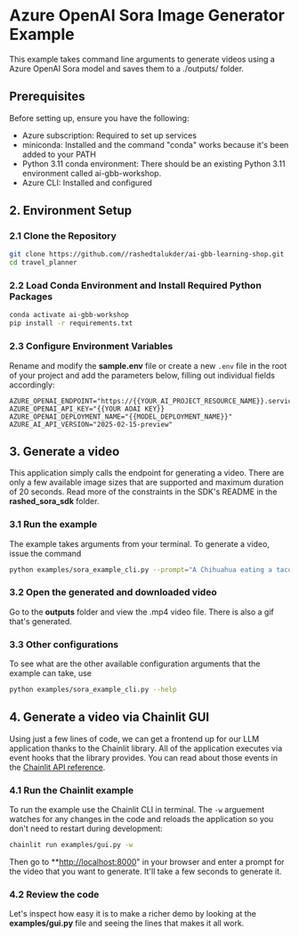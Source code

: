 # Azure OpenAI Sora Image Generator Example
This example takes command line arguments to generate videos using a Azure OpenAI Sora model and saves them to a ./outputs/ folder.

## Prerequisites
Before setting up, ensure you have the following:
* Azure subscription: Required to set up services
* miniconda: Installed and the command "conda" works because it's been added to your PATH
* Python 3.11 conda environment: There should be an existing Python 3.11 environment called ai-gbb-workshop.
* Azure CLI: Installed and configured


## 2. Environment Setup

### 2.1 Clone the Repository
```bash
git clone https://github.com//rashedtalukder/ai-gbb-learning-shop.git
cd travel_planner
```

### 2.2 Load Conda Environment and Install Required Python Packages
```bash
conda activate ai-gbb-workshop
pip install -r requirements.txt
```

### 2.3 Configure Environment Variables
Rename and modify the **sample.env** file or create a new `.env` file in the root of your project and add the parameters below, filling out individual fields accordingly:
```env
AZURE_OPENAI_ENDPOINT="https://{{YOUR_AI_PROJECT_RESOURCE_NAME}}.services.ai.azure.com"
AZURE_OPENAI_API_KEY="{{YOUR AOAI KEY}}
AZURE_OPENAI_DEPLOYMENT_NAME="{{MODEL_DEPLOYMENT_NAME}}"
AZURE_AI_API_VERSION="2025-02-15-preview"
```

## 3. Generate a video
This application simply calls the endpoint for generating a video. There are only a few available image sizes that are supported and maximum duration of 20 seconds. Read more of the constraints in the SDK's README in the **rashed_sora_sdk** folder.

### 3.1 Run the example
The example takes arguments from your terminal. To generate a video, issue the command
```bash
python examples/sora_example_cli.py --prompt="A Chihuahua eating a taco on a counter in a Taco Bell"
```

### 3.2 Open the generated and downloaded video
Go to the **outputs** folder and view the .mp4 video file. There is also a gif that's generated.

### 3.3 Other configurations
To see what are the other available configuration arguments that the example can take, use
```bash
python examples/sora_example_cli.py --help
```

## 4. Generate a video via Chainlit GUI
Using just a few lines of code, we can get a frontend up for our LLM application thanks to the Chainlit library. All of the application executes via event hooks that the library provides. You can read about those events in the [Chainlit API reference](https://docs.chainlit.io/api-reference/lifecycle-hooks/on-chat-start).

### 4.1 Run the Chainlit example
To run the example use the Chainlit CLI in terminal. The `-w` arguement watches for any changes in the code and reloads the application so you don't need to restart during development:
```bash
chainlit run examples/gui.py -w
```

Then go to **[http://localhost:8000](http://localhost:8000)" in your browser and enter a prompt for the video that you want to generate. It'll take a few seconds to generate it.

### 4.2 Review the code
Let's inspect how easy it is to make a richer demo by looking at the **examples/gui.py** file and seeing the lines that makes it all work.